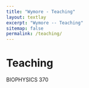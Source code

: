 ```yaml
---
title: "Wymore - Teaching"
layout: textlay
excerpt: "Wymore -- Teaching"
sitemap: false
permalink: /teaching/
---
```


# Teaching

BIOPHYSICS 370

